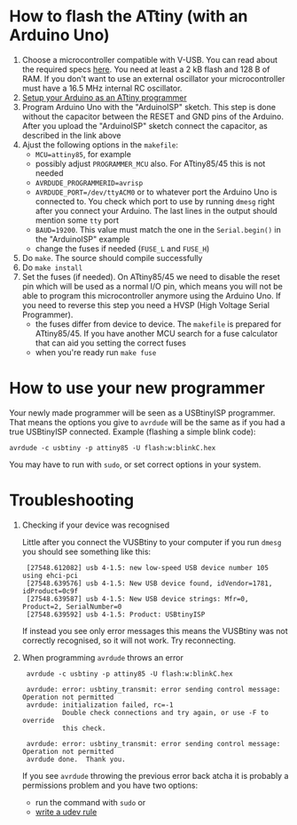# How to flash the ATtiny (with an Arduino Uno)

1. Choose a microcontroller compatible with V-USB. You can read about the required specs [here](https://www.obdev.at/products/vusb/). You need at least a 2 kB flash and 128 B of RAM. If you don't want to use an external oscillator your microcontroller must have a 16.5 MHz internal RC oscillator.
1. [Setup your Arduino as an ATtiny programmer](http://highlowtech.org/?p=1695)
1. Program Arduino Uno with the "ArduinoISP" sketch. This step is done without the capacitor between the RESET and GND pins of the Arduino. After you upload the "ArduinoISP" sketch connect the capacitor, as described in the link above
1. Ajust the following options in the `makefile`:
    - `MCU=attiny85`, for example
    - possibly adjust `PROGRAMMER_MCU` also. For ATtiny85/45 this is not needed
    - `AVRDUDE_PROGRAMMERID=avrisp`
    - `AVRDUDE_PORT=/dev/ttyACM0` or to whatever port the Arduino Uno is connected to. You check which port to use by running `dmesg` right after you connect your Arduino. The last lines in the output should mention some `tty` port
    - `BAUD=19200`. This value must match the one in the `Serial.begin()` in the "ArduinoISP" example
    - change the fuses if needed (`FUSE_L` and `FUSE_H`)
1. Do `make`. The source should compile successfully
1. Do `make install`
1. Set the fuses (if needed). On ATtiny85/45 we need to disable the reset pin which will be used as a normal I/O pin, which means you will not be able to program this microcontroller anymore using the Arduino Uno. If you need to reverse this step you need a HVSP (High Voltage Serial Programmer).
    - the fuses differ from device to device. The `makefile` is prepared for ATtiny85/45. If you have another MCU search for a fuse calculator that can aid you setting the correct fuses
    - when you're ready run `make fuse`

# How to use your new programmer

Your newly made programmer will be seen as a USBtinyISP programmer. That means the options you give to `avrdude` will be the same as if you had a true USBtinyISP connected. Example (flashing a simple blink code):

	avrdude -c usbtiny -p attiny85 -U flash:w:blinkC.hex

You may have to run with `sudo`, or set correct options in your system.

# Troubleshooting

1. Checking if your device was recognised

	Little after you connect the VUSBtiny to your computer if you run `dmesg` you should see something like this:

		[27548.612082] usb 4-1.5: new low-speed USB device number 105 using ehci-pci
		[27548.639576] usb 4-1.5: New USB device found, idVendor=1781, idProduct=0c9f
		[27548.639587] usb 4-1.5: New USB device strings: Mfr=0, Product=2, SerialNumber=0
		[27548.639592] usb 4-1.5: Product: USBtinyISP

	If instead you see only error messages this means the VUSBtiny was not correctly recognised, so it will not work. Try reconnecting.


2. When programming `avrdude` throws an error




		avrdude -c usbtiny -p attiny85 -U flash:w:blinkC.hex
	
		avrdude: error: usbtiny_transmit: error sending control message: Operation not permitted
		avrdude: initialization failed, rc=-1
		         Double check connections and try again, or use -F to override
		         this check.
	
		avrdude: error: usbtiny_transmit: error sending control message: Operation not permitted
		avrdude done.  Thank you.

	If you see `avrdude` throwing the previous error back atcha it is probably a permissions problem and you have two options:

	- run the command with `sudo` or
	- [write a udev rule](https://mightyohm.com/blog/2010/03/run-avrdude-without-root-privs-in-ubuntu/)
